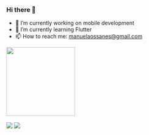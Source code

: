 ### Hi there 👋



- 🔭 I’m currently working on mobile development
- 🌱 I’m currently learning Flutter
- 📫 How to reach me: manuelaossanes@gmail.com

<div>
  <a href="https://github.com/manuabigsz"/>
  <img height="180em" src="https://github-readme-stats.vercel.app/api?username=manuabigsz&show_icons=true&theme=radical"/>
</div>

<br/>

<div> 
  <a href = "mailto:manuelaossanes@gmail.com"><img src="https://img.shields.io/badge/-Gmail-%23333?style=for-the-badge&logo=gmail&logoColor=white" target="_blank"></a>
  <a href="https://www.linkedin.com/in/manuela-bertella-ossanes-690166204/" target="_blank"><img src="https://img.shields.io/badge/-LinkedIn-%230077B5?style=for-the-badge&logo=linkedin&logoColor=white" target="_blank"></a> 
  
</div>

    
<!--
- 👯 I’m looking to collaborate on ...
- 🤔 I’m looking for help with ...
- 💬 Ask me about ...

- 😄 Pronouns: ...
- ⚡ Fun fact: ...
-->

